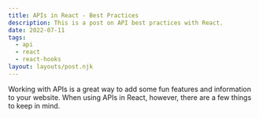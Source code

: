 ```yaml
---
title: APIs in React - Best Practices
description: This is a post on API best practices with React.
date: 2022-07-11
tags:
  - api
  - react
  - react-hooks
layout: layouts/post.njk
---
```


Working with APIs is a great way to add some fun features and information to your website. When using APIs in React, however, there are a few things to keep in mind.
